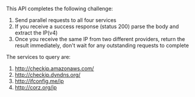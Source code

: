 This API completes the following challenge:

1. Send parallel requests to all four services 
2. If you receive a success response (status 200) parse the body and extract the IP(v4) 
3. Once you receive the same IP from two different providers, return the result immediately, don't wait for any outstanding requests to complete 

The services to query are:
1. http://checkip.amazonaws.com/ 
2. http://checkip.dyndns.org/ 
3. http://ifconfig.me/ip 
4. http://corz.org/ip